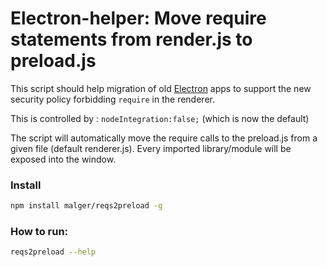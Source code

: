 # Electron-helper: Move require statements from render.js to preload.js

This script should help migration of old [Electron](https://www.electronjs.org/) apps to support the 
new security policy forbidding ```require``` in the renderer.

This is controlled by : ```nodeIntegration:false;``` (which is now the default)

The script will automatically move the require calls to the preload.js from a given file (default renderer.js). Every imported library/module will be exposed into the window.


### Install
```bash
npm install malger/reqs2preload -g
```

### How to run:
```bash
reqs2preload --help
```
